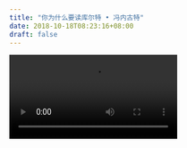 ```yaml
--- 
title: "你为什么要读库尔特 • 冯内古特" 
date: 2018-10-18T08:23:16+08:00 
draft: false 
--- 
```


<video src="http://static.allinfun.cn/buchadian/Why_should_you_read_Kurt_Vonnegut.mp4" controls></video>
<!--stackedit_data:
eyJoaXN0b3J5IjpbLTI5MTUyMjAyNCwtMTk1Nzg4NjA1NSwtMT
I1Nzg0NzQxNSwyMjI3Mjc2ODFdfQ==
-->